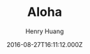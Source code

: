 ---
title: Aloha
github: 'https://github.com/henryhuang/hexo-theme-aloha'
demo: 'https://huangyijie.com/'
author: Henry Huang
ssg:
  - Hexo
cms:
  - No Cms
date: 2016-08-27T16:11:12.000Z
github_branch: master
description: 'A hexo theme, use semantic ui.'
stale: true
---